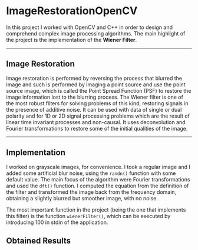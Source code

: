 # ImageRestorationOpenCV

In this project I worked with OpenCV and C++ in order to design and comprehend complex image processing algorithms. The main highlight of the project is the implementation of the **Wiener Filter**.

---
## Image Restoration
Image restoration is performed by reversing the process that blurred the image and such is performed by imaging a point source and use the point source image, which is called the Point Spread Function (PSF) to restore the image information lost to the blurring process.
The Wiener filter is one of the most robust filters for solving problems of this kind, restoring signals in the presence of additive noise. It can be used with data of single or dual polarity and for 1D or 2D signal processing problems which are the result of linear time invariant processes and non-causal.
It uses deconvolution and Fourier transformations to restore some of the initial qualities of the image.

---
## Implementation
I worked on grayscale images, for convenience. I took a regular image and I added some artificial blur noise, using the `randn()` function with some default value. The main focus of the algorithm were Fourier transformations and used the `dft()` function. I computed the equation from the definition of the filter and transformed the image back from the frequency domain, obtaining a slightly blurred but smoother image, with no noise.

The most important function in the project  (being the one that implements this filter) is the function `wienerFilter()`, which can be executed by introducing 100 in stdin of the application.

## Obtained Results
